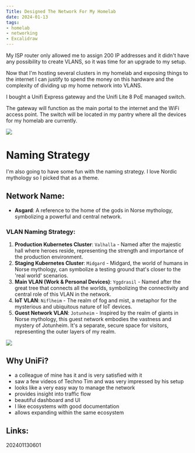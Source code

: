 ```yaml
---
Title: Designed The Network For My Homelab
date: 2024-01-13
tags:
- homelab
- networking
- Excalidraw
---
```


My ISP router only allowed me to assign 200 IP addresses and it didn't have any possibility to create VLANS, so it was time for an upgrade to my setup.

Now that I'm hosting several clusters in my homelab and exposing things to the internet I can justify to spend the money on this hardware and the complexity of dividing up my home network into VLANS.

I bought a Unifi Express gateway and the Unifi Lite 8 PoE managed switch.

The gateway will function as the main portal to the internet and the WiFi access point. The switch will be located in my pantry where all the devices for my homelab are currently.

![](home-network-design.png)


# Naming Strategy

I'm also going to have some fun with the naming strategy. I love Nordic mythology so I picked that as a theme.

## Network Name:

- **Asgard**: A reference to the home of the gods in Norse mythology, symbolizing a powerful and central network.

### VLAN Naming Strategy:

1. **Production Kubernetes Cluster**: `Valhalla` - Named after the majestic hall where heroes reside, representing the strength and importance of the production environment.
2. **Staging Kubernetes Cluster**: `Midgard` - Midgard, the world of humans in Norse mythology, can symbolize a testing ground that's closer to the 'real world' scenarios.
3. **Main VLAN (Work & Personal Devices)**: `Yggdrasil` - Named after the great tree that connects all the worlds, symbolizing the connectivity and central role of this VLAN in the network.
4. **IoT VLAN**: `Niflheim` - The realm of fog and mist, a metaphor for the mysterious and ubiquitous nature of IoT devices.
5. **Guest Network VLAN**: `Jotunheim` - Inspired by the realm of giants in Norse mythology, this guest network embodies the vastness and mystery of Jotunheim. It's a separate, secure space for visitors, representing the outer layers of my realm.

![](/jotunheim.png)

## Why UniFi?

* a colleague of mine has it and is very satisfied with it
* saw a few videos of Techno Tim and was very impressed by his setup
* looks like a very easy way to manage the network
* provides insight into traffic flow
* beautiful dashboard and UI
* I like ecosystems with good documentation
* allows expanding within the same ecosystem

## Links:

202401130601

